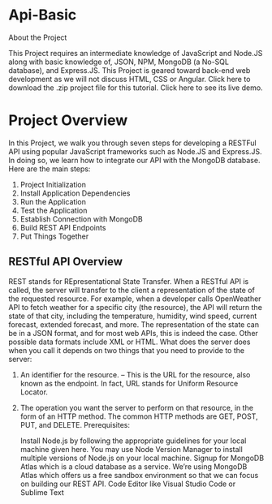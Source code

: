 # Api-Basic
About the Project

This Project requires an intermediate knowledge of JavaScript and Node.JS along with basic knowledge of, JSON, NPM, MongoDB (a No-SQL database), and Express.JS. This Project is geared toward back-end web development as we will not discuss HTML, CSS or Angular. Click here to download the .zip project file for this tutorial. Click here to see its live demo.

# Project Overview

In this Project, we walk you through seven steps for developing a RESTFul API using popular JavaScript frameworks such as Node.JS and Express.JS. In doing so, we learn how to integrate our API with the MongoDB database. Here are the main steps:

1. Project Initialization
2. Install Application Dependencies
3. Run the Application
4. Test the Application
5. Establish Connection with MongoDB
6. Build REST API Endpoints
7. Put Things Together

## RESTful API Overview

REST stands for REpresentational State Transfer. When a RESTful API is called, the server will transfer to the client a representation of the state of the requested resource. For example, when a developer calls OpenWeather API to fetch weather for a specific city (the resource), the API will return the state of that city, including the temperature, humidity, wind speed, current forecast, extended forecast, and more. The representation of the state can be in a JSON format, and for most web APIs, this is indeed the case. Other possible data formats include XML or HTML. What does the server does when you call it depends on two things that you need to provide to the server:
1. An identifier for the resource. – This is the URL for the resource, also known as the endpoint. In fact, URL stands for Uniform Resource Locator.
2. The operation you want the server to perform on that resource, in the form of an HTTP method. The common HTTP methods are GET, POST, PUT, and DELETE.
Prerequisites:

    Install Node.js by following the appropriate guidelines for your local machine given here.
    You may use Node Version Manager to install multiple versions of Node.js on your local machine.
    Signup for MongoDB Atlas which is a cloud database as a service. We’re using MongoDB Atlas which offers us a free sandbox environment so that we can focus on building our REST API.
    Code Editor like Visual Studio Code or Sublime Text

